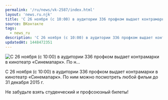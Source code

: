 ```yaml
---
permalink: '/ru/news/vk-2587/index.html'
layout: 'news.ru.njk'
title: 'С 26 ноября (с 10:00) в аудитории 336 профком выдает контрамарки в кинотеатр «Синемапарк». По н'
source: ВКонтакте
tags:
  - news_ru
description: 'С 26 ноября (с 10:00) в аудитории 336 профком выдает контрамарки в кинотеатр «Синемапарк». По н…'
updatedAt: 1448472351
---
```

![С 26 ноября (с 10:00) в аудитории 336 профком выдает контрамарки в кинотеатр «Синемапарк». По н…](https://sun9-13.userapi.com/impf/c633921/v633921484/c67/pbHiaJqMwCU.jpg?size=590x1080&quality=96&sign=ec74c07736f7627dbf69e04c1d2edae4&c_uniq_tag=cIlWO4s8eozOYXe6IBBZWwOHIlaWOqAX-iF7wg7vMh4&type=album)

С 26 ноября (с 10:00) в аудитории 336 профком выдает контрамарки в кинотеатр «Синемапарк». По ним можно посмотреть любой фильм до 31 декабря 2015 г.

Не забудьте взять студенческий и профсоюзный билеты!
